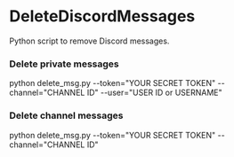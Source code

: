 # DeleteDiscordMessages
Python script to remove Discord messages.

### Delete private messages
python delete_msg.py --token="YOUR SECRET TOKEN" --channel="CHANNEL ID" --user="USER ID or USERNAME"

### Delete channel messages
python delete_msg.py --token="YOUR SECRET TOKEN" --channel="CHANNEL ID"
